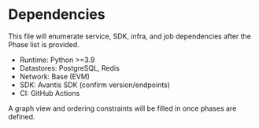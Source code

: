 # Dependencies

This file will enumerate service, SDK, infra, and job dependencies after the Phase list is provided.

- Runtime: Python >=3.9
- Datastores: PostgreSQL, Redis
- Network: Base (EVM)
- SDK: Avantis SDK (confirm version/endpoints)
- CI: GitHub Actions

A graph view and ordering constraints will be filled in once phases are defined.

